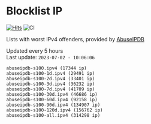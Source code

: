 # Blocklist IP

[![Hits](https://hits.seeyoufarm.com/api/count/incr/badge.svg?url=https%3A%2F%2Fgithub.com%2Fborestad%2Fblocklist-ip%2F&count_bg=%2379C83D&title_bg=%23555555&icon=&icon_color=%23E7E7E7&title=hits&edge_flat=false)](https://hits.seeyoufarm.com)  ![CI](https://img.shields.io/github/workflow/status/borestad/blocklist-ip/CI?style=flat-square)

Lists with worst IPv4 offenders, provided by [AbuseIPDB](https://www.abuseipdb.com/)

<!-- FOOTER-PLACEHOLDER -->
Updated every 5 hours<br>
Last update: `2023-07-02 - 10:06:06`
```
abuseipdb-s100.ipv4 (17344 ip)
abuseipdb-s100-1d.ipv4 (29491 ip)
abuseipdb-s100-2d.ipv4 (33401 ip)
abuseipdb-s100-3d.ipv4 (36232 ip)
abuseipdb-s100-7d.ipv4 (41709 ip)
abuseipdb-s100-30d.ipv4 (46686 ip)
abuseipdb-s100-60d.ipv4 (92158 ip)
abuseipdb-s100-90d.ipv4 (134907 ip)
abuseipdb-s100-120d.ipv4 (156762 ip)
abuseipdb-s100-all.ipv4 (314298 ip)
```

